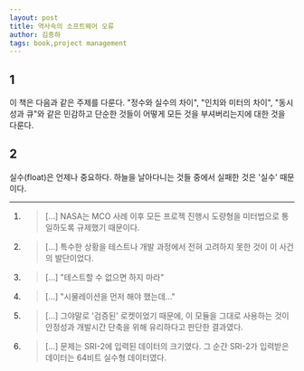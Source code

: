 ```yaml
---
layout: post
title: 역사속의 소프트웨어 오류
author: 김종하
tags: book,project management
---
```


## 1
이 책은 다음과 같은 주제를 다룬다. "정수와 실수의 차이", "인치와 미터의 차이", "동시성과 큐"와 같은 민감하고 단순한 것들이 어떻게 모든 것을 부셔버리는지에 대한 것을 다룬다.

## 2
실수(float)은 언제나 중요하다. 하늘을 날아다니는 것들 중에서 실패한 것은 '실수' 때문이다.


- - -

1. > [...] NASA는 MCO 사례 이후 모든 프로젝 진행시 도량형을 미터법으로 통일하도록 규제했기 때문이다.

2. > [...] 특수한 상황을 테스트나 개발 과정에서 전혀 고려하지 못한 것이 이 사건의 발단이었다.

3. > [...] "테스트할 수 없으면 하지 마라"

4. > [...] "시물레이션을 먼저 해야 했는데..."

5. > [...] 그야말로 '검증된' 로켓이었기 때문에, 이 모듈을 그대로 사용하는 것이 안정성과 개발시간 단축을 위해 유리하다고 판단한 결과였다.

6. > [...] 문제는 SRI-2에 입력된 데이터의 크기였다. 그 순간 SRI-2가 입력받은 데이터는 64비트 실수형 데이터였다.

